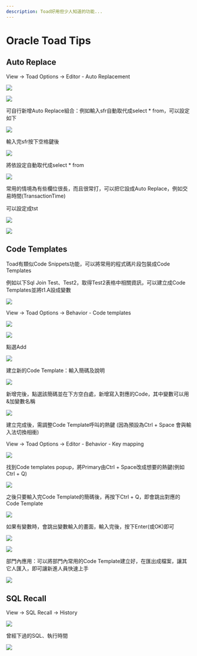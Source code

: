 ```yaml
---
description: Toad好用但少人知道的功能...
---
```


# Oracle Toad Tips

## Auto Replace

View → Toad Options → Editor - Auto Replacement

![](.gitbook/assets/image%20%289%29.png)

![](.gitbook/assets/image%20%28111%29.png)

可自行新增Auto Replace組合：例如輸入sfr自動取代成select \* from，可以設定如下

![](.gitbook/assets/image%20%28195%29.png)

輸入完sfr按下空格鍵後

![](.gitbook/assets/image%20%28318%29.png)

將依設定自動取代成select \* from

![](.gitbook/assets/image%20%28326%29.png)

常用的情境為有些欄位很長，而且很常打，可以把它設成Auto Replace，例如交易時間\(TransactionTime\)

可以設定成tst

![](.gitbook/assets/image%20%28389%29.png)

![](.gitbook/assets/image%20%28185%29.png)

## Code Templates

Toad有類似Code Snippets功能，可以將常用的程式碼片段包裝成Code Templates

例如以下Sql Join Test、Test2，取得Test2表格中相關資訊，可以建立成Code Templates並將t1.A設成變數

![](.gitbook/assets/image%20%28205%29.png)

View → Toad Options → Behavior - Code templates

![](.gitbook/assets/image%20%28324%29.png)

![](.gitbook/assets/image%20%28273%29.png)

點選Add

![](.gitbook/assets/image%20%28133%29.png)

建立新的Code Template：輸入簡碼及說明

![](.gitbook/assets/image%20%28122%29.png)

新增完後，點選該簡碼並在下方空白處，新增寫入對應的Code，其中變數可以用&加變數名稱

![](.gitbook/assets/image%20%28297%29.png)

建立完成後，需調整Code Template呼叫的熱鍵 \(因為預設為Ctrl + Space 會與輸入法切換相衝\)

View → Toad Options → Editor - Behavior - Key mapping

![](.gitbook/assets/image%20%28332%29.png)

找到Code templates popup，將Primary由Ctrl + Space改成想要的熱鍵\(例如Ctrl + Q\)

![](.gitbook/assets/image%20%28189%29.png)

之後只要輸入完Code Template的簡碼後，再按下Ctrl + Q，即會跳出對應的Code Template

![](.gitbook/assets/image%20%2889%29.png)

如果有變數時，會跳出變數輸入的畫面，輸入完後，按下Enter\(或OK\)即可

![](.gitbook/assets/image%20%28143%29.png)

![](.gitbook/assets/image%20%28308%29.png)

部門內應用：可以將部門內常用的Code Template建立好，在匯出成檔案，讓其它人匯入，即可讓新進人員快速上手

![](.gitbook/assets/image%20%2840%29.png)

## SQL Recall

View → SQL Recall → History

![](.gitbook/assets/image%20%28170%29.png)

曾經下過的SQL、執行時間

![](.gitbook/assets/image%20%28167%29.png)



